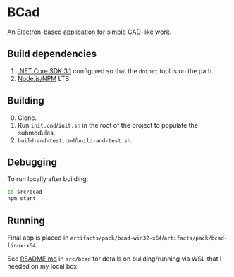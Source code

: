 BCad
====

An Electron-based application for simple CAD-like work.

## Build dependencies

1. [.NET Core SDK 3.1](https://dotnet.microsoft.com/download) configured so that the `dotnet` tool is on the path.
2. [Node.js/NPM](https://nodejs.org) LTS.

## Building

0. Clone.
1. Run `init.cmd`/`init.sh` in the root of the project to populate the submodules.
2. `build-and-test.cmd`/`build-and-test.sh`.

## Debugging

To run locally after building:

``` bash
cd src/bcad
npm start
```

## Running

Final app is placed in `artifacts/pack/bcad-win32-x64`/`artifacts/pack/bcad-linux-x64`.

See [README.md](bcad/src/README.md) in `src/bcad` for details on building/running via WSL that I needed on my local box.
